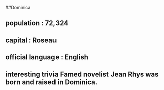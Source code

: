 ##Dominica
## population : 72,324


## capital : Roseau

 
## official language : English


## interesting trivia Famed novelist Jean Rhys was born and raised in Dominica.



